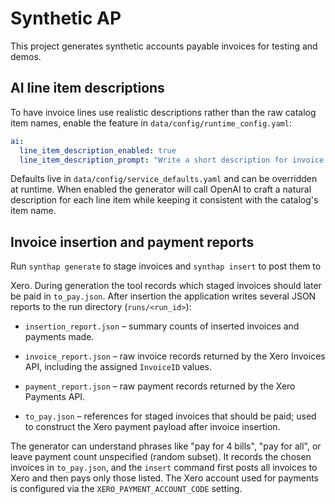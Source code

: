 # Synthetic AP

This project generates synthetic accounts payable invoices for testing and demos.

## AI line item descriptions

To have invoice lines use realistic descriptions rather than the raw catalog item
names, enable the feature in `data/config/runtime_config.yaml`:


```yaml
ai:
  line_item_description_enabled: true
  line_item_description_prompt: "Write a short description for invoice line item '{item_name}'."
```

Defaults live in `data/config/service_defaults.yaml` and can be overridden at
runtime. When enabled the generator will call OpenAI to craft a natural
description for each line item while keeping it consistent with the catalog's
item name.

## Invoice insertion and payment reports

Run `synthap generate` to stage invoices and `synthap insert` to post them to

Xero. During generation the tool records which staged invoices should later be
paid in `to_pay.json`. After insertion the application writes several JSON
reports to the run directory (`runs/<run_id>`):


- `insertion_report.json` – summary counts of inserted invoices and payments
  made.
- `invoice_report.json` – raw invoice records returned by the Xero Invoices
  API, including the assigned `InvoiceID` values.
- `payment_report.json` – raw payment records returned by the Xero Payments
  API.

- `to_pay.json` – references for staged invoices that should be paid; used to
  construct the Xero payment payload after invoice insertion.

The generator can understand phrases like "pay for 4 bills", "pay for all", or
leave payment count unspecified (random subset). It records the chosen invoices
in `to_pay.json`, and the `insert` command first posts all invoices to Xero and
then pays only those listed. The Xero account used for payments is configured
via the `XERO_PAYMENT_ACCOUNT_CODE` setting.

